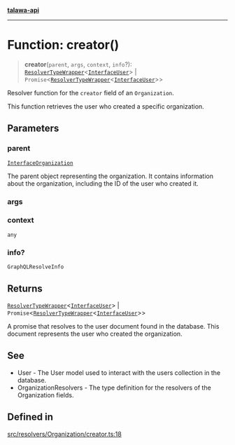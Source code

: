 [**talawa-api**](../../../../README.md)

***

# Function: creator()

> **creator**(`parent`, `args`, `context`, `info`?): [`ResolverTypeWrapper`](../../../../types/generatedGraphQLTypes/type-aliases/ResolverTypeWrapper.md)\<[`InterfaceUser`](../../../../models/User/interfaces/InterfaceUser.md)\> \| `Promise`\<[`ResolverTypeWrapper`](../../../../types/generatedGraphQLTypes/type-aliases/ResolverTypeWrapper.md)\<[`InterfaceUser`](../../../../models/User/interfaces/InterfaceUser.md)\>\>

Resolver function for the `creator` field of an `Organization`.

This function retrieves the user who created a specific organization.

## Parameters

### parent

[`InterfaceOrganization`](../../../../models/Organization/interfaces/InterfaceOrganization.md)

The parent object representing the organization. It contains information about the organization, including the ID of the user who created it.

### args

### context

`any`

### info?

`GraphQLResolveInfo`

## Returns

[`ResolverTypeWrapper`](../../../../types/generatedGraphQLTypes/type-aliases/ResolverTypeWrapper.md)\<[`InterfaceUser`](../../../../models/User/interfaces/InterfaceUser.md)\> \| `Promise`\<[`ResolverTypeWrapper`](../../../../types/generatedGraphQLTypes/type-aliases/ResolverTypeWrapper.md)\<[`InterfaceUser`](../../../../models/User/interfaces/InterfaceUser.md)\>\>

A promise that resolves to the user document found in the database. This document represents the user who created the organization.

## See

 - User - The User model used to interact with the users collection in the database.
 - OrganizationResolvers - The type definition for the resolvers of the Organization fields.

## Defined in

[src/resolvers/Organization/creator.ts:18](https://github.com/Suyash878/talawa-api/blob/e4413cec641a837926071678fed3c7f67234e31e/src/resolvers/Organization/creator.ts#L18)
